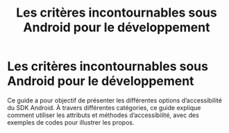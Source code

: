 ﻿---
title: "Les critères incontournables sous Android pour le développement"
---

# Les critères incontournables sous Android pour le développement

Ce guide a pour objectif de présenter les différentes options d’accessibilité du <abbr>SDK</abbr> Android. À travers différentes catégories, ce guide explique comment utiliser les attributs et méthodes d’accessibilité, avec des exemples de codes pour illustrer les propos.

